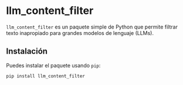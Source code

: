 # llm_content_filter

`llm_content_filter` es un paquete simple de Python que permite filtrar texto inapropiado para grandes modelos de lenguaje (LLMs). 

## Instalación

Puedes instalar el paquete usando `pip`:

```bash
pip install llm_content_filter
